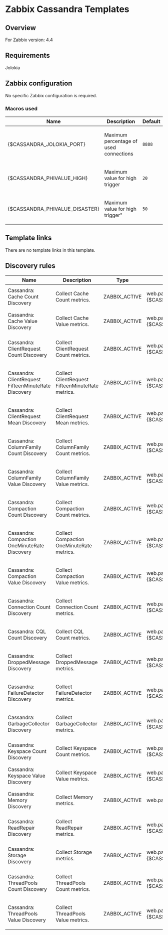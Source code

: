 # Zabbix Cassandra Templates

## Overview
For Zabbix version: 4.4

## Requirements
Jolokia

## Zabbix configuration

No specific Zabbix configuration is required.

### Macros used

|Name|Description|Default|
|----|-----------|-------|
| {$CASSANDRA_JOLOKIA_PORT} |<p>Maximum percentage of used connections</p> |`8888 ` |
| {$CASSANDRA_PHIVALUE_HIGH} |<p>Maximum value for high trigger</p> |`20` |
| {$CASSANDRA_PHIVALUE_DISASTER} |<p>Maximum value for high trigger"</p> |`50` |
## Template links

There are no template links in this template.

## Discovery rules

|Name|Description|Type|Key and additional info|
|----|-----------|----|----|
| Cassandra: Cache Count Discovery | <p>Collect Cache Count metrics.</p> | ZABBIX_ACTIVE | web.page.regexp["http://localhost:{$CASSANDRA_JOLOKIA_PORT}/jolokia/read/org.apache.cassandra.metrics:type=Cache,*/Count",,,^{.*}$] |
| Cassandra: Cache Value Discovery | <p>Collect Cache Value metrics.</p> | ZABBIX_ACTIVE | web.page.regexp["http://localhost:{$CASSANDRA_JOLOKIA_PORT}/jolokia/read/org.apache.cassandra.metrics:type=Cache,*/Value",,,^{.*}$] |
| Cassandra: ClientRequest Count Discovery | <p>Collect ClientRequest Count metrics.</p> | ZABBIX_ACTIVE | web.page.regexp["http://localhost:{$CASSANDRA_JOLOKIA_PORT}/jolokia/read/org.apache.cassandra.metrics:type=ClientRequest,*/Count",,,^{.*}$] |
| Cassandra: ClientRequest FifteenMinuteRate Discovery | <p>Collect ClientRequest FifteenMinuteRate metrics.</p> | ZABBIX_ACTIVE | web.page.regexp["http://localhost:{$CASSANDRA_JOLOKIA_PORT}/jolokia/read/org.apache.cassandra.metrics:type=ClientRequest,*/FifteenMinuteRate",,,^{.*}$] |
| Cassandra: ClientRequest Mean Discovery | <p>Collect ClientRequest Mean metrics.</p> | ZABBIX_ACTIVE | web.page.regexp["http://localhost:{$CASSANDRA_JOLOKIA_PORT}/jolokia/read/org.apache.cassandra.metrics:type=ClientRequest,*/Mean",,,^{.*}$] |
| Cassandra: ColumnFamily Count Discovery | <p>Collect  ColumnFamily Count metrics.</p> | ZABBIX_ACTIVE | web.page.regexp["http://localhost:{$CASSANDRA_JOLOKIA_PORT}/jolokia/read/org.apache.cassandra.metrics:type=ColumnFamily,*/Count",,,^{.*}$] |
| Cassandra: ColumnFamily Value Discovery | <p>Collect ColumnFamily Value metrics.</p> | ZABBIX_ACTIVE | web.page.regexp["http://localhost:{$CASSANDRA_JOLOKIA_PORT}/jolokia/read/org.apache.cassandra.metrics:type=ColumnFamily,*/Value",,,^{.*}$] |
| Cassandra: Compaction Count Discovery | <p>Collect Compaction Count metrics.</p> | ZABBIX_ACTIVE | web.page.regexp["http://localhost:{$CASSANDRA_JOLOKIA_PORT}/jolokia/read/org.apache.cassandra.metrics:type=Compaction,*/Count",,,^{.*}$] |
| Cassandra: Compaction OneMinuteRate Discovery | <p>Collect Compaction OneMinuteRate metrics.</p> | ZABBIX_ACTIVE | web.page.regexp["http://localhost:{$CASSANDRA_JOLOKIA_PORT}/jolokia/read/org.apache.cassandra.metrics:type=Compaction,*/OneMinuteRate",,,^{.*}$] |
| Cassandra: Compaction Value Discovery | <p>Collect Compaction Value metrics.</p> | ZABBIX_ACTIVE | web.page.regexp["http://localhost:{$CASSANDRA_JOLOKIA_PORT}/jolokia/read/org.apache.cassandra.metrics:type=Compaction,*/Value",,,^{.*}$] |
| Cassandra: Connection Count Discovery | <p>Collect Connection Count metrics.</p> | ZABBIX_ACTIVE | web.page.regexp["http://localhost:{$CASSANDRA_JOLOKIA_PORT}/jolokia/read/org.apache.cassandra.metrics:type=Connection,*/Count",,,^{.*}$] |
| Cassandra: CQL Count Discovery | <p>Collect CQL Count metrics.</p> | ZABBIX_ACTIVE | web.page.regexp["http://localhost:{$CASSANDRA_JOLOKIA_PORT}/jolokia/read/org.apache.cassandra.metrics:type=CQL,*/Count",,,^{.*}$] |
| Cassandra: DroppedMessage Discovery | <p>Collect DroppedMessage metrics.</p> | ZABBIX_ACTIVE | web.page.regexp["http://localhost:{$CASSANDRA_JOLOKIA_PORT}/jolokia/read/org.apache.cassandra.metrics:type=DroppedMessage,name=Dropped,*",,,^{.*}$]	 |
| Cassandra: FailureDetector Discovery | <p>Collect FailureDetector metrics.</p> | ZABBIX_ACTIVE | web.page.regexp["http://localhost:{$CASSANDRA_JOLOKIA_PORT}/jolokia/read/org.apache.cassandra.net:type=FailureDetector/PhiValues",,,^{.*}$] |
| Cassandra: GarbageCollector Discovery | <p>Collect GarbageCollector metrics.</p> | ZABBIX_ACTIVE | web.page.regexp["http://localhost:{$CASSANDRA_JOLOKIA_PORT}/jolokia/read/java.lang:type=GarbageCollector,*/CollectionTime",,,^{.*}$] |
| Cassandra: Keyspace Count Discovery | <p>Collect Keyspace Count metrics.</p> | ZABBIX_ACTIVE | web.page.regexp["http://localhost:{$CASSANDRA_JOLOKIA_PORT}/jolokia/read/org.apache.cassandra.metrics:type=Keyspace,*/Count",,,^{.*}$] |
| Cassandra: Keyspace Value Discovery | <p>Collect Keyspace Value metrics.</p> | ZABBIX_ACTIVE | web.page.regexp["http://localhost:{$CASSANDRA_JOLOKIA_PORT}/jolokia/read/org.apache.cassandra.metrics:type=Keyspace,*/Value",,,^{.*}$] |
| Cassandra: Memory Discovery | <p>Collect Memory metrics.</p> | ZABBIX_ACTIVE | web.page.regexp["http://localhost:{$CASSANDRA_JOLOKIA_PORT}/jolokia/read/java.lang:type=Memory,*",,,^{.*}$] |
| Cassandra: ReadRepair Discovery | <p>Collect ReadRepair metrics.</p> | ZABBIX_ACTIVE | web.page.regexp["http://localhost:{$CASSANDRA_JOLOKIA_PORT}/jolokia/read/org.apache.cassandra.metrics:type=ReadRepair,*",,,^{.*}$] |
| Cassandra: Storage Discovery | <p>Collect Storage metrics.</p> | ZABBIX_ACTIVE | web.page.regexp["http://localhost:{$CASSANDRA_JOLOKIA_PORT}/jolokia/read/org.apache.cassandra.metrics:type=Storage,*",,,^{.*}$] |
| Cassandra: ThreadPools Count Discovery | <p>Collect ThreadPools Count metrics.</p> | ZABBIX_ACTIVE | web.page.regexp["http://localhost:{$CASSANDRA_JOLOKIA_PORT}/jolokia/read/org.apache.cassandra.metrics:type=ThreadPools,*/Count",,,^{.*}$] |
| Cassandra: ThreadPools Value Discovery | <p>Collect ThreadPools Value metrics.</p> | ZABBIX_ACTIVE | web.page.regexp["http://localhost:{$CASSANDRA_JOLOKIA_PORT}/jolokia/read/org.apache.cassandra.metrics:type=ThreadPools,*/Value",,,^{.*}$] |

